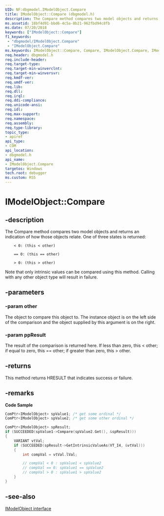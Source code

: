 ```yaml
---
UID: NF:dbgmodel.IModelObject.Compare
title: IModelObject::Compare (dbgmodel.h)
description: The Compare method compares two model objects and returns an indication of how those objects relate.
ms.assetid: 18bf4d91-bbd6-4c5a-8b21-962fbd94c8fb
ms.date: 07/20/2018
keywords: ["IModelObject::Compare"]
f1_keywords:
 - "dbgmodel/IModelObject.Compare"
 - "IModelObject.Compare"
ms.keywords: IModelObject::Compare, Compare, IModelObject.Compare, IModelObject::Compare, IModelObject.Compare
req.header: dbgmodel.h
req.include-header:
req.target-type:
req.target-min-winverclnt:
req.target-min-winversvr:
req.kmdf-ver:
req.umdf-ver:
req.lib:
req.dll:
req.irql: 
req.ddi-compliance:
req.unicode-ansi:
req.idl:
req.max-support:
req.namespace:
req.assembly:
req.type-library: 
topic_type: 
- apiref
api_type: 
- COM
api_location: 
- dbgmodel.h
api_name: 
- IModelObject.Compare
targetos: Windows
tech.root: debugger
ms.custom: RS5
---
```


# IModelObject::Compare


## -description

The Compare method compares two model objects and returns an indication of how those objects relate. One of three states is returned:

```text
	< 0: (this < other)

	== 0: (this == other)

	> 0: (this > other)
```

Note that only intrinsic values can be compared using this method. Calling with any other object type will result in failure. 


## -parameters

### -param other
The object to compare this object to. The instance object is on the left side of the comparison and the object supplied by this argument is on the right.


### -param ppResult
The result of the comparison is returned here. If less than zero, this < other; if equal to zero, this == other; if greater than zero, this > other.


## -returns
This method returns HRESULT that indicates success or failure.

## -remarks


**Code Sample**

```cpp
ComPtr<IModelObject> spValue1; /* get some ordinal */
ComPtr<IModelObject> spValue2; /* get some other ordinal */

ComPtr<IModelObject> spResult;
if (SUCCEEDED(spValue1->Compare(spValue2.Get(), &spResult)))
{
    VARIANT vtVal;
    if (SUCCEEDED(spResult->GetIntrinsicValueAs(VT_I4, &vtVal)))
    {
        int compVal = vtVal.lVal;

        // compVal < 0 : spValue1 < spValue2
        // compVal == 0: spValue1 == spValue2
        // compVal > 0 : spValue1 > spValue2
    }
}
```

## -see-also

[IModelObject interface](nn-dbgmodel-imodelobject.md)
